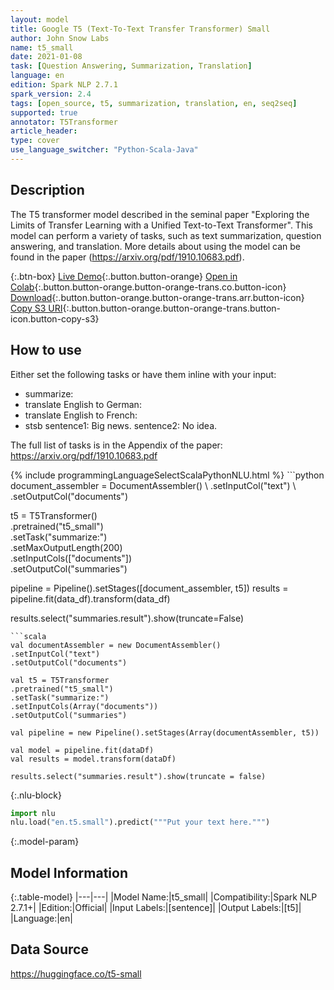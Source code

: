 ```yaml
---
layout: model
title: Google T5 (Text-To-Text Transfer Transformer) Small
author: John Snow Labs
name: t5_small
date: 2021-01-08
task: [Question Answering, Summarization, Translation]
language: en
edition: Spark NLP 2.7.1
spark_version: 2.4
tags: [open_source, t5, summarization, translation, en, seq2seq]
supported: true
annotator: T5Transformer
article_header:
type: cover
use_language_switcher: "Python-Scala-Java"
---
```


## Description

The T5 transformer model described in the seminal paper "Exploring the Limits of Transfer Learning with a Unified Text-to-Text Transformer". This model can perform a variety of tasks, such as text summarization, question answering, and translation. More details about using the model can be found in the paper (https://arxiv.org/pdf/1910.10683.pdf).


{:.btn-box}
[Live Demo](https://demo.johnsnowlabs.com/public/T5TRANSFORMER/){:.button.button-orange}
[Open in Colab](https://github.com/JohnSnowLabs/spark-nlp-workshop/blob/master/tutorials/streamlit_notebooks/T5TRANSFORMER.ipynb){:.button.button-orange.button-orange-trans.co.button-icon}
[Download](https://s3.amazonaws.com/auxdata.johnsnowlabs.com/public/models/t5_small_en_2.7.1_2.4_1610133219885.zip){:.button.button-orange.button-orange-trans.arr.button-icon}
[Copy S3 URI](s3://auxdata.johnsnowlabs.com/public/models/t5_small_en_2.7.1_2.4_1610133219885.zip){:.button.button-orange.button-orange-trans.button-icon.button-copy-s3}

## How to use

Either set the following tasks or have them inline with your input:

- summarize:
- translate English to German:
- translate English to French:
- stsb sentence1: Big news. sentence2: No idea.

The full list of tasks is in the Appendix of the paper: https://arxiv.org/pdf/1910.10683.pdf

<div class="tabs-box" markdown="1">
{% include programmingLanguageSelectScalaPythonNLU.html %}
```python
document_assembler = DocumentAssembler() \
.setInputCol("text") \
.setOutputCol("documents")

t5 = T5Transformer() \
.pretrained("t5_small") \
.setTask("summarize:")\
.setMaxOutputLength(200)\
.setInputCols(["documents"]) \
.setOutputCol("summaries")

pipeline = Pipeline().setStages([document_assembler, t5])
results = pipeline.fit(data_df).transform(data_df)

results.select("summaries.result").show(truncate=False)
```
```scala
val documentAssembler = new DocumentAssembler()
.setInputCol("text")
.setOutputCol("documents")

val t5 = T5Transformer
.pretrained("t5_small")
.setTask("summarize:")
.setInputCols(Array("documents"))
.setOutputCol("summaries")

val pipeline = new Pipeline().setStages(Array(documentAssembler, t5))

val model = pipeline.fit(dataDf)
val results = model.transform(dataDf)

results.select("summaries.result").show(truncate = false)
```


{:.nlu-block}
```python
import nlu
nlu.load("en.t5.small").predict("""Put your text here.""")
```

</div>

{:.model-param}
## Model Information

{:.table-model}
|---|---|
|Model Name:|t5_small|
|Compatibility:|Spark NLP 2.7.1+|
|Edition:|Official|
|Input Labels:|[sentence]|
|Output Labels:|[t5]|
|Language:|en|

## Data Source

https://huggingface.co/t5-small